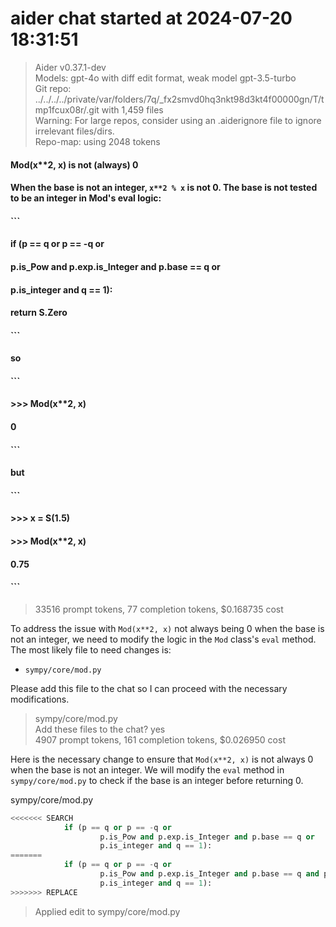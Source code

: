 
# aider chat started at 2024-07-20 18:31:51

> Aider v0.37.1-dev  
> Models: gpt-4o with diff edit format, weak model gpt-3.5-turbo  
> Git repo: ../../../../private/var/folders/7q/_fx2smvd0hq3nkt98d3kt4f00000gn/T/tmp1fcux08r/.git with 1,459 files  
> Warning: For large repos, consider using an .aiderignore file to ignore irrelevant files/dirs.  
> Repo-map: using 2048 tokens  

#### Mod(x**2, x) is not (always) 0  
#### When the base is not an integer, `x**2 % x` is not 0. The base is not tested to be an integer in Mod's eval logic:  
####   
#### ```  
#### if (p == q or p == -q or  
####         p.is_Pow and p.exp.is_Integer and p.base == q or  
####         p.is_integer and q == 1):  
####     return S.Zero  
#### ```  
####   
#### so  
####   
#### ```  
#### >>> Mod(x**2, x)  
#### 0  
#### ```  
#### but  
#### ```  
#### >>> x = S(1.5)  
#### >>> Mod(x**2, x)  
#### 0.75  
#### ```  
> 33516 prompt tokens, 77 completion tokens, $0.168735 cost  

To address the issue with `Mod(x**2, x)` not always being 0 when the base is not an integer, we need to modify the logic in the `Mod` class's `eval` method. The most likely file to need changes is:

- `sympy/core/mod.py`

Please add this file to the chat so I can proceed with the necessary modifications.

> sympy/core/mod.py  
> Add these files to the chat? yes  
> 4907 prompt tokens, 161 completion tokens, $0.026950 cost  

Here is the necessary change to ensure that `Mod(x**2, x)` is not always 0 when the base is not an integer. We will modify the `eval` method in `sympy/core/mod.py` to check if the base is an integer before returning 0.

sympy/core/mod.py
```python
<<<<<<< SEARCH
            if (p == q or p == -q or
                    p.is_Pow and p.exp.is_Integer and p.base == q or
                    p.is_integer and q == 1):
=======
            if (p == q or p == -q or
                    p.is_Pow and p.exp.is_Integer and p.base == q and p.base.is_integer or
                    p.is_integer and q == 1):
>>>>>>> REPLACE
```

> Applied edit to sympy/core/mod.py  
